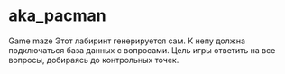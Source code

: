 # aka_pacman
Game maze
Этот лабиринт генерируется сам. К непу должна подключаться база данных с вопросами. Цель игры ответить на все вопросы, добираясь до контрольных точек.
